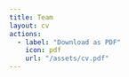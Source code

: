 ```yaml
---
title: Team
layout: cv
actions:
  - label: "Download as PDF"
    icon: pdf
    url: "/assets/cv.pdf"
---
```

